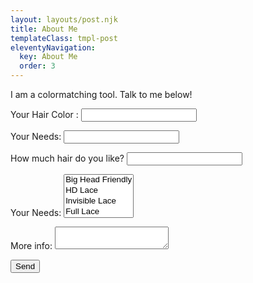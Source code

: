 ```yaml
---
layout: layouts/post.njk
title: About Me
templateClass: tmpl-post
eleventyNavigation:
  key: About Me
  order: 3
---
```


<p>I am a colormatching tool. Talk to me below! <p>


<div id="pizzaOrder">
<form name="contact" method="POST" data-netlify-recaptcha="true"  action="/success" data-netlify="true"   netlify-honeypot="bot-field" >
  <p>
    <label>Your Hair Color : <input type="text" name="hair-color" /></label>
  </p>
  <div data-netlify-recaptcha="true"></div>
  <p>
    <label>Your Needs: <input type="text" name="needs" /></label>
  </p>
   <p class="hidden">
    <label>
      How much hair do you like? <input name="bot-field" />
    </label>
  </p>
  <p>
    <label>Your Needs: <select name="role[]" multiple>
      <option value="big head">Big Head Friendly</option>
      <option value="hd lace">HD Lace</option>
       <option value="invisible lace">Invisible Lace</option>
        <option value="360 lace">Full Lace</option>
         <option value="budet friendly">Cheap</option>
    </select></label>
  </p>
  <p>
    <label>More info: <textarea name="message"></textarea></label>
  </p>
  <p>
    <button type="submit">Send</button>
  </p>
</form>
</div>

<script>
  document
  .querySelector("form")
  .addEventListener("submit", handleSubmit);

const handleSubmit = (e) => {
  e.preventDefault();
  let myForm = document.getElementById("pizzaOrder");
  let formData = new FormData(myForm);
  fetch("/", {
    method: "POST",
    headers: { "Content-Type": "application/x-www-form-urlencoded" },
    body: new URLSearchParams(formData).toString(),
  })
    .then(() => console.log("Form successfully submitted"))
    .catch((error) => alert(error));
};
</script>
